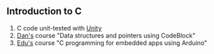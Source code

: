 
## Introduction to C

1. C code unit-tested with [Unity](http://www.throwtheswitch.org)
1. [Dan's](lynda.com) course "Data structures and pointers using CodeBlock" 
1. [Edu's](lynda.com) course "C programming for embedded apps using Arduino"
